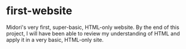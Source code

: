 # first-website
Midori's very first, super-basic, HTML-only website. 
By the end of this project, I will have been able to review my understanding of HTML and apply it in a very basic, HTML-only site. 